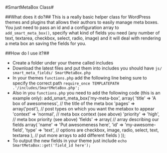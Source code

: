 #SmartMetaBox Class#

##What does it do?##
This is a really basic helper class for WordPress themes and plugins that allows their authors to easily manage meta boxes. You just need to pass an id and a configuration array to `add_smart_meta_box()`, specify what kind of fields you need (any number of text, textarea, checkbox, select, radio, image) and it will deal with rendering a meta box an saving the fields for you.

##How do I use it?##

* Create a folder under your theme called includes
* Download the latest files and put them into includes you should have
	`js/ smart_meta_fields/ SmartMetaBox.php`
* In your themes `functions.php` add the following line being sure to specify the correct path
	`require_once TEMPLATEPATH .'/includes/SmartMetaBox.php';`
* Also in you `functions.php` you need to add the following code (this is an example only):
		add_smart_meta_box('my-meta-box', array(
	    	'title' => 'A box of awesomeness', // the title of the meta box
	    	'pages' => array('post'),  // post types on which you want the metabox to appear
	    	'context' => 'normal', // meta box context (see above)
	    	'priority' => 'high', // meta box priority (see above)
	    	'fields' => array( // array describing our fields
	        	array(
	            	'name' => 'Put awesomeness here',
	            	'id' => 'my-awesome-field',
	            	'type' => 'text', // options are checkbox, image, radio, select, text, textarea
	        		),
	        		// put more arrays to add different fields
	    			)
					));
* To output the new fields in your theme just include `echo SmartMetaBox::get('field_id here');`